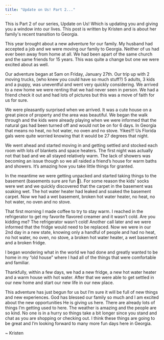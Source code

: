```yaml
---
title: "Update on Us! Part 2..."
---
```


This is Part 2 of our series, Update on Us! Which is updating you and giving you a window into our lives. This post is written by Kristen and is about her family's recent transition to Georgia.

This year brought about a new adventure for our family. My husband had accepted a job and we were moving our family to Georgia. Neither of us had ever been away from home at all. We had been apart of the same church and the same friends for 15 years. This was quite a change but one we were excited about as well.

Our adventure began at 5am on Friday, January 27th. Our trip up with 2 moving trucks, (who knew you could have so much stuff?) 5 adults, 3 kids and a puppy, was uneventful and went very quickly considering. We arrived to a new home we were renting that we had never seen in person. We had a friend check it out and had lots of pictures but this was a move of faith for us for sure. 

We were pleasantly surprised when we arrived. It was a cute house on a great piece of property and the area was beautiful. We began the walk through and the kids were already playing when we were informed that the natural gas had been turned off and would not be on for 6 days. In Georgia that means no heat, no hot water, no oven and no stove. Yikes!!! Us Florida gals were quite worried knowing that it would be 27 degrees that night.

We went ahead and started moving in and getting settled and stocked each room with lots of blankets and space heaters. The first night was actually not that bad and we all stayed relatively warm. The lack of showers was becoming an issue though so we all raided a friend’s house for warm baths and showers. It’s amazing how you take little things for granted.

In the meantime we were getting unpacked and started taking things to the basement (basements sure are fun ). For some reason the kids’ socks were wet and we quickly discovered that the carpet in the basement was soaking wet. The hot water heater had leaked and soaked the basement carpet. Now we had a wet basement, broken hot water heater, no heat, no hot water, no oven and no stove.

That first morning I made coffee to try to stay warm. I reached in the refrigerator to get my favorite flavored creamer and it wasn’t cold. Are you kidding me? The refrigerator wasn’t cold! Another call later and we were informed that the fridge would need to be replaced. Now we were in our 2nd day in a new state, knowing only a handful of people and had no heat, no hot water, no oven, no stove, a broken hot water heater, a wet basement and a broken fridge.

I began wondering what in the world we had done and greatly wanted to be home in my “old house” where I had all of the things that were comfortable and familiar.

Thankfully, within a few days, we had a new fridge, a new hot water heater and a warm house with hot water. After that we were able to get settled in our new home and start our new life in our new place.

This adventure has just begun for us but I’m sure it will be full of new things and new experiences. God has blessed our family so much and I am excited about the new opportunities He is giving us here. There are already lots of things I’m getting used to here. The weather is amazing and the people are so kind. No one is in a hurry so things take a bit longer since you stand and chat as you are shopping or checking out. I think these things are going to be great and I’m looking forward to many more fun days here in Georgia.

~ Kristen
